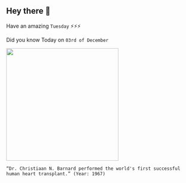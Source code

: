 ## Hey there 👋
Have an amazing `Tuesday` ⚡⚡⚡

Did you know Today on `03rd of December`
 
 [<img src="https://live.staticflickr.com/687/21185257512_ae05cfbbd8_c.jpg" width="300" />](https://www.ncbi.nlm.nih.gov/pmc/articles/PMC4200566/) 
 ```
“Dr. Christiaan N. Barnard performed the world's first successful human heart transplant.” (Year: 1967)
```
